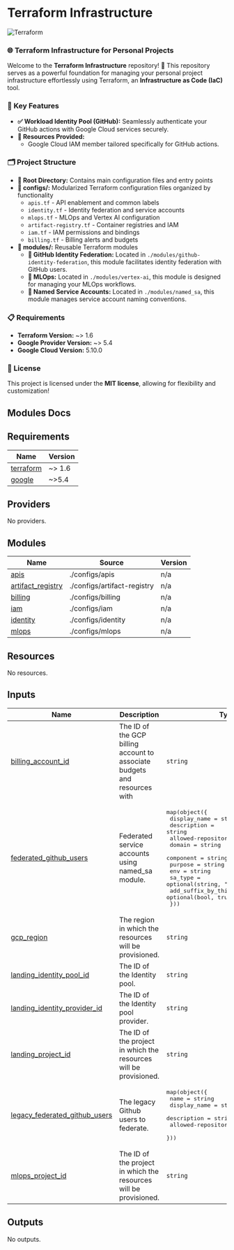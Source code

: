 
# Terraform Infrastructure

![Terraform](https://img.shields.io/badge/terraform-%235835CC.svg?style=for-the-badge&logo=terraform&logoColor=white)


### 🌐 Terraform Infrastructure for Personal Projects

Welcome to the **Terraform Infrastructure** repository! 🚀 This repository serves as a powerful foundation for managing your personal project infrastructure effortlessly using Terraform, an **Infrastructure as Code (IaC)** tool.

### 📌 Key Features
- **✅ Workload Identity Pool (GitHub):** Seamlessly authenticate your GitHub actions with Google Cloud services securely.
- **🔧 Resources Provided:**
  - Google Cloud IAM member tailored specifically for GitHub actions.

### 🗂️ Project Structure
- **📁 Root Directory:** Contains main configuration files and entry points
- **📁 configs/:** Modularized Terraform configuration files organized by functionality
  - `apis.tf` - API enablement and common labels
  - `identity.tf` - Identity federation and service accounts
  - `mlops.tf` - MLOps and Vertex AI configuration
  - `artifact-registry.tf` - Container registries and IAM
  - `iam.tf` - IAM permissions and bindings
  - `billing.tf` - Billing alerts and budgets
- **📁 modules/:** Reusable Terraform modules
  - **👥 GitHub Identity Federation:** Located in `./modules/github-identity-federation`, this module facilitates identity federation with GitHub users.
  - **🤖 MLOps:** Located in `./modules/vertex-ai`, this module is designed for managing your MLOps workflows.
  - **🔧 Named Service Accounts:** Located in `./modules/named_sa`, this module manages service account naming conventions.

### 📋 Requirements
- **Terraform Version:** ~> 1.6
- **Google Provider Version:** ~> 5.4
- **Google Cloud Version:** 5.10.0

### 📝 License
This project is licensed under the **MIT license**, allowing for flexibility and customization!


## Modules Docs

<!-- BEGIN_TF_DOCS -->
## Requirements

| Name | Version |
|------|---------|
| <a name="requirement_terraform"></a> [terraform](#requirement\_terraform) | ~> 1.6 |
| <a name="requirement_google"></a> [google](#requirement\_google) | ~>5.4 |

## Providers

No providers.

## Modules

| Name | Source | Version |
|------|--------|---------|
| <a name="module_apis"></a> [apis](#module\_apis) | ./configs/apis | n/a |
| <a name="module_artifact_registry"></a> [artifact\_registry](#module\_artifact\_registry) | ./configs/artifact-registry | n/a |
| <a name="module_billing"></a> [billing](#module\_billing) | ./configs/billing | n/a |
| <a name="module_iam"></a> [iam](#module\_iam) | ./configs/iam | n/a |
| <a name="module_identity"></a> [identity](#module\_identity) | ./configs/identity | n/a |
| <a name="module_mlops"></a> [mlops](#module\_mlops) | ./configs/mlops | n/a |

## Resources

No resources.

## Inputs

| Name | Description | Type | Default | Required |
|------|-------------|------|---------|:--------:|
| <a name="input_billing_account_id"></a> [billing\_account\_id](#input\_billing\_account\_id) | The ID of the GCP billing account to associate budgets and resources with | `string` | n/a | yes |
| <a name="input_federated_github_users"></a> [federated\_github\_users](#input\_federated\_github\_users) | Federated service accounts using named\_sa module. | <pre>map(object({<br>    display_name         = string<br>    description          = string<br>    allowed-repositories = list(string)<br>    domain              = string<br>    component           = string<br>    purpose             = string<br>    env                 = string<br>    sa_type             = optional(string, "federated")<br>    add_suffix_by_this_module = optional(bool, true)<br>  }))</pre> | n/a | yes |
| <a name="input_gcp_region"></a> [gcp\_region](#input\_gcp\_region) | The region in which the resources will be provisioned. | `string` | `"us-central1"` | no |
| <a name="input_landing_identity_pool_id"></a> [landing\_identity\_pool\_id](#input\_landing\_identity\_pool\_id) | The ID of the Identity pool. | `string` | n/a | yes |
| <a name="input_landing_identity_provider_id"></a> [landing\_identity\_provider\_id](#input\_landing\_identity\_provider\_id) | The ID of the Identity pool provider. | `string` | n/a | yes |
| <a name="input_landing_project_id"></a> [landing\_project\_id](#input\_landing\_project\_id) | The ID of the project in which the resources will be provisioned. | `string` | n/a | yes |
| <a name="input_legacy_federated_github_users"></a> [legacy\_federated\_github\_users](#input\_legacy\_federated\_github\_users) | The legacy Github users to federate. | <pre>map(object({<br>    name                 = string<br>    display_name         = string<br>    description          = string<br>    allowed-repositories = list(string)<br>  }))</pre> | n/a | yes |
| <a name="input_mlops_project_id"></a> [mlops\_project\_id](#input\_mlops\_project\_id) | The ID of the project in which the resources will be provisioned. | `string` | n/a | yes |

## Outputs

No outputs.
<!-- END_TF_DOCS -->

